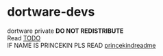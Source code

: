 # dortware-devs
dortware private **DO NOT REDISTRIBUTE**<br/>
Read [TODO](TODO.md)<br/>
IF NAME IS PRINCEKIN PLS READ [princekindreadme](PRICEKINREADME.md)
